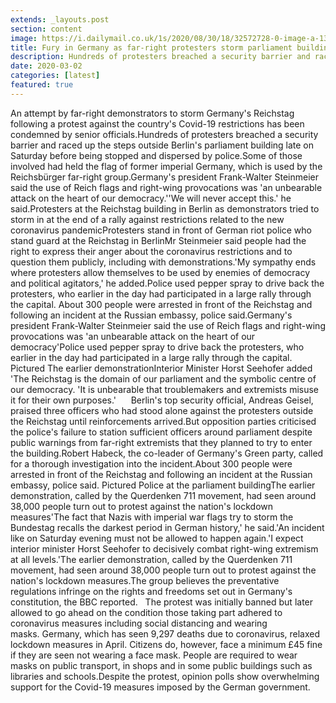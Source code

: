 ```yaml
---
extends: _layouts.post
section: content
image: https://i.dailymail.co.uk/1s/2020/08/30/18/32572728-0-image-a-13_1598808067469.jpg 
title: Fury in Germany as far-right protesters storm parliament building 
description: Hundreds of protesters breached a security barrier and raced up the steps outside Berlin's parliament building late on Saturday before being stopped and dispersed by police. 
date: 2020-03-02 
categories: [latest] 
featured: true 
--- 
```

An attempt by far-right demonstrators to storm Germany's Reichstag following a protest against the country's Covid-19 restrictions has been condemned by senior officials.Hundreds of protesters breached a security barrier and raced up the steps outside Berlin's parliament building late on Saturday before being stopped and dispersed by police.Some of those involved had held the flag of former imperial Germany, which is used by the Reichsbürger far-right group.Germany's president Frank-Walter Steinmeier said the use of Reich flags and right-wing provocations was 'an unbearable attack on the heart of our democracy.''We will never accept this.' he said.Protesters at the Reichstag building in Berlin as demonstrators tried to storm in at the end of a rally against restrictions related to the new coronavirus pandemicProtesters stand in front of German riot police who stand guard at the Reichstag in BerlinMr Steinmeier said people had the right to express their anger about the coronavirus restrictions and to question them publicly, including with demonstrations.'My sympathy ends where protesters allow themselves to be used by enemies of democracy and political agitators,' he added.Police used pepper spray to drive back the protesters, who earlier in the day had participated in a large rally through the capital. About 300 people were arrested in front of the Reichstag and following an incident at the Russian embassy, police said.Germany's president Frank-Walter Steinmeier said the use of Reich flags and right-wing provocations was 'an unbearable attack on the heart of our democracy'Police used pepper spray to drive back the protesters, who earlier in the day had participated in a large rally through the capital. Pictured The earlier demonstrationInterior Minister Horst Seehofer added 'The Reichstag is the domain of our parliament and the symbolic centre of our democracy. 'It is unbearable that troublemakers and extremists misuse it for their own purposes.'      Berlin's top security official, Andreas Geisel, praised three officers who had stood alone against the protesters outside the Reichstag until reinforcements arrived.But opposition parties criticised the police's failure to station sufficient officers around parliament despite public warnings from far-right extremists that they planned to try to enter the building.Robert Habeck, the co-leader of Germany's Green party, called for a thorough investigation into the incident.About 300 people were arrested in front of the Reichstag and following an incident at the Russian embassy, police said. Pictured Police at the parliament buildingThe earlier demonstration, called by the Querdenken 711 movement, had seen around 38,000 people turn out to protest against the nation's lockdown measures'The fact that Nazis with imperial war flags try to storm the Bundestag recalls the darkest period in German history,' he said.'An incident like on Saturday evening must not be allowed to happen again.'I expect interior minister Horst Seehofer to decisively combat right-wing extremism at all levels.'The earlier demonstration, called by the Querdenken 711 movement, had seen around 38,000 people turn out to protest against the nation's lockdown measures.The group believes the preventative regulations infringe on the rights and freedoms set out in Germany's constitution, the BBC reported.   The protest was initially banned but later allowed to go ahead on the condition those taking part adhered to coronavirus measures including social distancing and wearing masks. Germany, which has seen 9,297 deaths due to coronavirus, relaxed lockdown measures in April. Citizens do, however, face a minimum £45 fine if they are seen not wearing a face mask. People are required to wear masks on public transport, in shops and in some public buildings such as libraries and schools.Despite the protest, opinion polls show overwhelming support for the Covid-19 measures imposed by the German government.